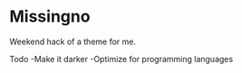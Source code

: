 # Missingno

Weekend hack of a theme for me.

Todo
-Make it darker
-Optimize for programming languages 